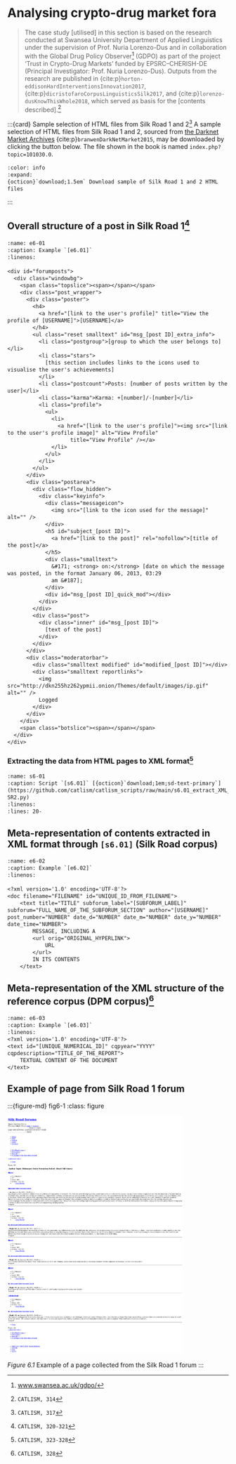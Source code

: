 # Analysing crypto-drug market fora

> The case study [utilised] in this section is based on the research conducted at Swansea University Department of Applied Linguistics under the supervision of Prof. Nuria Lorenzo-Dus and in collaboration with the Global Drug Policy Observer[^sn2] (GDPO) as part of the project ‘Trust in Crypto-Drug Markets’ funded by EPSRC–CHERISH-DE (Principal Investigator: Prof. Nuria Lorenzo-Dus). Outputs from the research are published in {cite:p}`horton-eddisonHardInterventionsInnovation2017`, {cite:p}`dicristofaroCorpusLinguisticsSilk2017`, and {cite:p}`lorenzo-dusKnowThisWhole2018`, which served as basis for the [contents described].[^sn1]

:::{card} Sample selection of HTML files from Silk Road 1 and 2[^sn3] 
A sample selection of HTML files from Silk Road 1 and 2, sourced from [the Darknet Market Archives](https://gwern.net/dnm-archive) {cite:p}`branwenDarkNetMarket2015`, may be downloaded by clicking the button below. The file shown in the book is named `index.php?topic=101030.0`.

```{button-link} sr1_2_sample-files.zip
:color: info
:expand:
{octicon}`download;1.5em` Download sample of Silk Road 1 and 2 HTML files
```
:::



## Overall structure of a post in Silk Road 1[^sn4]
```{code-block} html
:name: e6-01
:caption: Example `[e6.01]` 
:linenos:

<div id="forumposts">
  <div class="windowbg">
    <span class="topslice"><span></span></span>
    <div class="post_wrapper">
      <div class="poster">
        <h4>
          <a href="[link to the user's profile]" title="View the profile of [USERNAME]">[USERNAME]</a>
        </h4>
        <ul class="reset smalltext" id="msg_[post ID]_extra_info">
          <li class="postgroup">[group to which the user belongs to]</li>
          <li class="stars">
            [this section includes links to the icons used to visualise the user's achievements]
          </li>
          <li class="postcount">Posts: [number of posts written by the user]</li>
          <li class="karma">Karma: +[number]/-[number]</li>
          <li class="profile">
            <ul>
              <li>
                <a href="[link to the user's profile]"><img src="[link to the user's profile image]" alt="View Profile"
                    title="View Profile" /></a>
              </li>
            </ul>
          </li>
        </ul>
      </div>
      <div class="postarea">
        <div class="flow_hidden">
          <div class="keyinfo">
            <div class="messageicon">
              <img src="[link to the icon used for the message]" alt="" />
            </div>
            <h5 id="subject_[post ID]">
              <a href="[link to the post]" rel="nofollow">[title of the post]</a>
            </h5>
            <div class="smalltext">
              &#171; <strong> on:</strong> [date on which the message was posted, in the format January 06, 2013, 03:29
              am &#187];
            </div>
            <div id="msg_[post ID]_quick_mod"></div>
          </div>
        </div>
        <div class="post">
          <div class="inner" id="msg_[post ID]">
            [text of the post]
          </div>
        </div>
      </div>
      <div class="moderatorbar">
        <div class="smalltext modified" id="modified_[post ID]"></div>
        <div class="smalltext reportlinks">
          <img src="http://dkn255hz262ypmii.onion/Themes/default/images/ip.gif" alt="" />
          Logged
        </div>
      </div>
    </div>
    <span class="botslice"><span></span></span>
  </div>
</div>
```

### Extracting the data from HTML pages to XML format[^sn5]
```{rli} https://github.com/catlism/catlism_scripts/raw/main/s6.01_extract_XML_from_SR1-SR2.py
:name: s6-01
:caption: Script `[s6.01]` [{octicon}`download;1em;sd-text-primary`](https://github.com/catlism/catlism_scripts/raw/main/s6.01_extract_XML_from_SR1-SR2.py)
:linenos:
:lines: 20-
```

## Meta-representation of contents extracted in XML format through `[s6.01]` (Silk Road corpus)
```{code-block} xml
:name: e6-02
:caption: Example `[e6.02]` 
:linenos:

<?xml version='1.0' encoding='UTF-8'?>
<doc filename="FILENAME" id="UNIQUE_ID_FROM_FILENAME">
    <text title="TITLE" subforum_label="[SUBFORUM_LABEL]" subforum="FULL_NAME_OF_THE_SUBFORUM_SECTION" author="[USERNAME]" post_number="NUMBER" date_d="NUMBER" date_m="NUMBER" date_y="NUMBER" date_time="NUMBER">
        MESSAGE, INCLUDING A
        <url orig="ORIGINAL_HYPERLINK">
            URL
        </url>
        IN ITS CONTENTS
    </text>
```

## Meta-representation of the XML structure of the reference corpus (DPM corpus)[^sn6]
```{code-block} xml
:name: e6-03
:caption: Example `[e6.03]` 
:linenos:
<?xml version='1.0' encoding='UTF-8'?>
<text id="[UNIQUE_NUMERICAL_ID]" cqpyear="YYYY" cqpdescription="TITLE_OF_THE_REPORT">
    TEXTUAL CONTENT OF THE DOCUMENT
</text>
```

## Example of page from Silk Road 1 forum

:::{figure-md} fig6-1
:class: figure

<img src="figures/Figure6.1.jpg" alt="Figure 6.1 Example of a page collected from the Silk Road 1 forum" class="bg-primary mb-1" width="400px">

*Figure 6.1* Example of a page collected from the Silk Road 1 forum
:::

[^sn1]: `CATLISM, 314`
[^sn2]: www.swansea.ac.uk/gdpo/
[^sn3]: `CATLISM, 317`
[^sn4]: `CATLISM, 320-321`
[^sn5]: `CATLISM, 323-328`
[^sn6]: `CATLISM, 328`